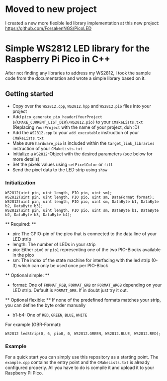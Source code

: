 # Moved to new project

I created a new more flexible led library implementation at this new project: https://github.com/ForsakenNGS/PicoLED

# Simple WS2812 LED library for the Raspberry Pi Pico in C++

After not finding any libraries to address my WS2812, I took the sample code from the documentation and wrote a simple library based on it.

## Getting started

- Copy over the `WS2812.cpp`, `WS2812.hpp` and `WS2812.pio` files into your project
- Add `pico_generate_pio_header(YourProject ${CMAKE_CURRENT_LIST_DIR}/WS2812.pio)` to your `CMakeLists.txt` (Replacing `YourProject` with the name of your project, duh :D)
- Add the `WS2812.cpp` to your `add_executable` instruction of your `CMakeLists.txt`
- Make sure `hardware_pio` is included within the `target_link_libraries` instruction of your `CMakeLists.txt`
- Initialize a `WS2812`-Object with the desired parameters (see below for more details)
- Set the pixels values using `setPixelColor` or `fill`
- Send the pixel data to the LED strip using `show`

### Initialization

```
WS2812(uint pin, uint length, PIO pio, uint sm);
WS2812(uint pin, uint length, PIO pio, uint sm, DataFormat format);
WS2812(uint pin, uint length, PIO pio, uint sm, DataByte b1, DataByte b2, DataByte b3);
WS2812(uint pin, uint length, PIO pio, uint sm, DataByte b1, DataByte b2, DataByte b3, DataByte b4);
```

** Required: **
- pin: The GPIO-pin of the pico that is connected to the data line of your LED strip
- length: The number of LEDs in your strip
- pio: Either `pio0` or `pio1` representing one of the two PIO-Blocks available in the pico
- sm: The index of the state machine for interfacing with the led strip (0-3) which can only be used once per PIO-Block

** Optional simple: **
- format: One of `FORMAT_RGB`, `FORMAT_GRB` or `FORMAT_WRGB` depending on your LED strip. Default is `FORMAT_GRB`. If in doubt just try it out.

** Optional flexible: **
If none of the predefined formats matches your strip, you can define the byte order manually
- b1-b4: One of `RED`, `GREEN`, `BLUE`, `WHITE`

For example (GBR-Format):
```
WS2812 ledStrip(0, 6, pio0, 0, WS2812.GREEN, WS2812.BLUE, WS2812.RED);
```

### Example

For a quick start you can simply use this repository as a starting point. The `example.cpp` contains the entry point and the `CMakeLists.txt` is already configured properly. All you have to do is compile it and upload it to your Raspberry Pi Pico.